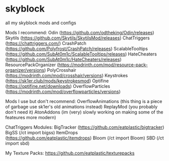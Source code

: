 # skyblock
all my skyblock mods and configs

Mods I recommend:
Odin (https://github.com/odtheking/Odin/releases)
Skytils (https://github.com/Skytils/SkytilsMod/releases)
ChatTriggers (https://chattriggers.com/)
CrashPatch (https://github.com/Polyfrost/CrashPatch/releases)
ScalableTooltips (https://github.com/SubAt0m1c/ScalableTooltips/releases)
HateCheaters (https://github.com/SubAt0m1c/HateCheaters/releases)
ResourcePackOrganizer (https://modrinth.com/mod/resource-pack-organizer/versions)
PolyCrosshair (https://modrinth.com/mod/crosshair/versions)
Keystrokes (https://sk1er.club/mods/keystrokesmod)
Optifine (https://optifine.net/downloads)
OverflowParticles (https://modrinth.com/mod/overflowparticles/versions)

Mods I use but don't recommend:
OverflowAnimations (this thing is a piece of garbage use sk1er's old animations instead)
ReplayMod (you probably don't need it)
AtonAddons (im (very) slowly working on making some of the feateures more modern)


ChatTriggers Modules:
BigTracker (https://github.com/eatpIastic/bigtracker)
BigSS (/ct import bigss)
ItemDrops (https://github.com/eatpIastic/itemdrops)
Bloom (/ct import Bloom)
SBD (/ct import sbd)


My Texture Packs:
https://github.com/eatpIastic/texturepacks
